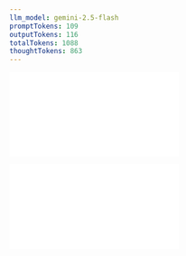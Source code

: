 ```yaml
---
llm_model: gemini-2.5-flash
promptTokens: 109
outputTokens: 116
totalTokens: 1088
thoughtTokens: 863
---
```


![@](steps/_.78b7d258.md)

![@](steps/response.11e77fe7.md)